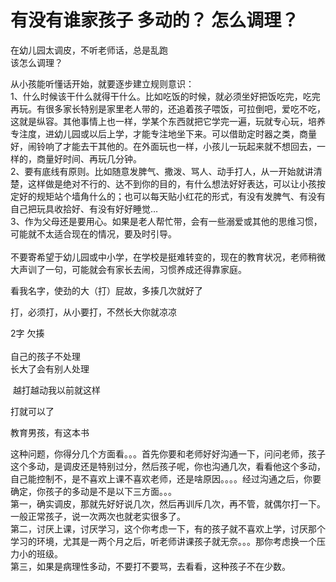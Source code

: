 # 有没有谁家孩子 多动的？ 怎么调理？


在幼儿园太调皮，不听老师话，总是乱跑<br />
该怎么调理？<img id="aimg_pRoRv" onclick="zoom(this, this.src, 0, 0, 0)" class="zoom" src="https://cdn.jsdelivr.net/gh/hishis/forum-master/public/images/patch.gif" onmouseover="img_onmouseoverfunc(this)" onload="thumbImg(this)" border="0" alt="" />

从小孩能听懂话开始，就要逐步建立规则意识：<br />
1、什么时候该干什么就得干什么。比如吃饭的时候，就必须坐好把饭吃完，吃完再玩。有很多家长特别是家里老人带的，还追着孩子喂饭，可拉倒吧，爱吃不吃，这就是纵容。其他事情上也一样，学某个东西就把它学完一遍，玩就专心玩，培养专注度，进幼儿园或以后上学，才能专注地坐下来。可以借助定时器之类，商量好，闹铃响了才能去干其他的。在外面玩也一样，小孩儿一玩起来就不想回去，一样的，商量好时间、再玩几分钟。<br />
2、要有底线有原则。比如随意发脾气、撒泼、骂人、动手打人，从一开始就讲清楚，这样做是绝对不行的、达不到你的目的，有什么想法好好表达，可以让小孩按定好的规矩站个墙角什么的；也可以每天贴小红花的形式，有没有发脾气、有没有自己把玩具收拾好、有没有好好睡觉…<br />
3、作为父母还是要用心。如果是老人帮忙带，会有一些溺爱或其他的思维习惯，可能就不太适合现在的情况，要及时引导。<br />
<br />
不要寄希望于幼儿园或中小学，在学校是挺难转变的，现在的教育状况，老师稍微大声训了一句，可能就会有家长去闹，习惯养成还得靠家庭。

看我名字，使劲的大（打）屁故，多揍几次就好了<br />


打，必须打，从小要打，不然长大你就凉凉

2字 欠揍<br />
<br />
自己的孩子不处理<br />
长大了会有别人处理

<img src="static/image/smiley/default/lol.gif" smilieid="12" border="0" alt="" /> 越打越动我以前就这样

打就可以了

教育男孩，有这本书

这种问题，你得分几个方面看。。。首先你要和老师好好沟通一下，问问老师，孩子这个多动，是调皮还是特别过分，然后孩子呢，你也沟通几次，看看他这个多动，自己能控制不，是不喜欢上课不喜欢老师，还是啥原因。。。。经过沟通之后，你要确定，你孩子的多动是不是以下三方面。。。<br />
第一，确实调皮，那就先好好说几次，然后再训斥几次，再不管，就偶尔打一下。一般正常孩子，说一次两次也就老实很多了。<br />
第二，讨厌上课，讨厌学习，这个你考虑一下，有的孩子就不喜欢上学，讨厌那个学习的环境，尤其是一两个月之后，听老师讲课孩子就无奈。。。那你考虑换一个压力小的班级。<br />
第三，如果是病理性多动，不要打不要骂，去看看，这种孩子不在少数。
